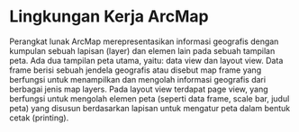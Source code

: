 # Lingkungan Kerja ArcMap

Perangkat lunak ArcMap merepresentasikan informasi geografis dengan kumpulan sebuah lapisan \(layer\) dan elemen lain pada sebuah tampilan peta. Ada dua tampilan peta utama, yaitu: data view dan layout view. Data frame berisi sebuah jendela geografis atau disebut map frame yang berfungsi untuk menampilkan dan mengolah informasi geografis dari berbagai jenis map layers. Pada layout view terdapat page view, yang berfungsi untuk mengolah elemen peta \(seperti data frame, scale bar, judul peta\) yang disusun berdasarkan lapisan untuk mengatur peta dalam bentuk cetak \(printing\).

